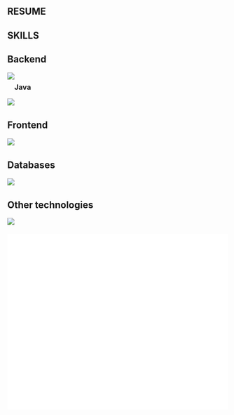 ## RESUME

## SKILLS
<p align="center">
  <h2>Backend</h1>
  <div style="display:flex; flex-direction:row;">
    <img src="https://skillicons.dev/icons?i=java"/>
    <h3> Java </h3>
  </div>
  <div>
    <img src="https://skillicons.dev/icons?i=java,go,spring,htmx,rabbitmq,hibernate&perline=5" />
  </div>
  
  <h2>Frontend</h1>
  <div>
    <img src="https://skillicons.dev/icons?i=ts,vue,html,css,tailwind&perline=5" />
  </div>
  
  <h2>Databases</h1>
  <div>
    <img src="https://skillicons.dev/icons?i=postgres,mysql,mongodb&perline=5" />
  </div>
  
  <h2>Other technologies</h1>
  <div>
    <img src="https://skillicons.dev/icons?i=git,docker,maven,gradle,grafana,prometheus&perline=5" />
  </div>

  <div align="center">
	<br>
	<a href="https://github.com/DayDream-21/readme-svg/blob/main/test.svg">
		<img src="test.svg" width="800" height="400" alt="Click to see the source">
	</a>
	<br>
</div>
</p>
